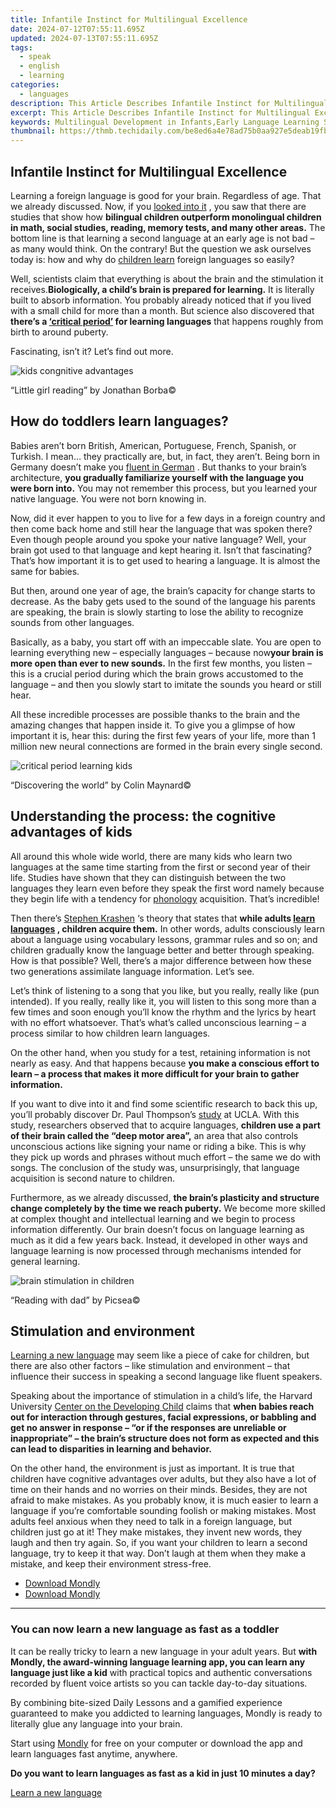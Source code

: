 ```yaml
---
title: Infantile Instinct for Multilingual Excellence
date: 2024-07-12T07:55:11.695Z
updated: 2024-07-13T07:55:11.695Z
tags:
  - speak
  - english
  - learning
categories:
  - languages
description: This Article Describes Infantile Instinct for Multilingual Excellence
excerpt: This Article Describes Infantile Instinct for Multilingual Excellence
keywords: Multilingual Development in Infants,Early Language Learning Strategies,Infant Multilingual Abilities,Babies' Language Acquisition Techniques,Early Bilingualism Benefits,Multilingual Upbringing for Infants,Infant Language Preparation Methods
thumbnail: https://thmb.techidaily.com/be8ed6a4e78ad75b0aa927e5deab19fb5e1ff02b9f258c0a63e3b6ef48739db7.jpg
---
```


## Infantile Instinct for Multilingual Excellence

 Learning a foreign language is good for your brain. Regardless of age. That we already discussed. Now, if you [looked into it](https://shop.mondly.com/affiliate.php?ACCOUNT=ATISTUDI&AFFILIATE=108875&PATH=https://www.mondly.com?AFFILIATE=108875) , you saw that there are studies that show how **bilingual children outperform monolingual children in math, social studies, reading, memory tests, and many other areas.** The bottom line is that learning a second language at an early age is not bad – as many would think. On the contrary! But the question we ask ourselves today is: how and why do [children learn](https://shop.mondly.com/affiliate.php?ACCOUNT=ATISTUDI&AFFILIATE=108875&PATH=https://www.mondly.com?AFFILIATE=108875) foreign languages so easily?

 Well, scientists claim that everything is about the brain and the stimulation it receives.**Biologically, a child’s brain is prepared for learning.** It is literally built to absorb information. You probably already noticed that if you lived with a small child for more than a month. But science also discovered that **there’s a [‘critical period’](https://www.forbes.com/2005/10/19/chomsky-noam-language-learning-comm05-cx%5Fde%5F1024chomsky.html#6f9b7f1f11e2) for learning languages** that happens roughly from birth to around puberty.

Fascinating, isn’t it? Let’s find out more.

![kids congnitive advantages](https://edge.mondly.com/blog/wp-content/uploads/2019/10/kids-cognitive-advantages-1024x682.jpg "How Do Children Learn Foreign Languages So Easily? 2")

 “Little girl reading” by Jonathan Borba©

## How do toddlers learn languages?

 Babies aren’t born British, American, Portuguese, French, Spanish, or Turkish. I mean… they practically are, but, in fact, they aren’t. Being born in Germany doesn’t make you [fluent in German](https://shop.mondly.com/affiliate.php?ACCOUNT=ATISTUDI&AFFILIATE=108875&PATH=https://www.mondly.com?AFFILIATE=108875) . But thanks to your brain’s architecture, **you gradually familiarize yourself with the language you were born into.** You may not remember this process, but you learned your native language. You were not born knowing in.

 Now, did it ever happen to you to live for a few days in a foreign country and then come back home and still hear the language that was spoken there? Even though people around you spoke your native language? Well, your brain got used to that language and kept hearing it. Isn’t that fascinating? That’s how important it is to get used to hearing a language. It is almost the same for babies.

 But then, around one year of age, the brain’s capacity for change starts to decrease. As the baby gets used to the sound of the language his parents are speaking, the brain is slowly starting to lose the ability to recognize sounds from other languages.

 Basically, as a baby, you start off with an impeccable slate. You are open to learning everything new – especially languages – because now**your brain is more open than ever to new sounds.** In the first few months, you listen – this is a crucial period during which the brain grows accustomed to the language – and then you slowly start to imitate the sounds you heard or still hear.

 All these incredible processes are possible thanks to the brain and the amazing changes that happen inside it. To give you a glimpse of how important it is, hear this: during the first few years of your life, more than 1 million new neural connections are formed in the brain every single second.

![critical period learning kids](https://edge.mondly.com/blog/wp-content/uploads/2019/10/critical-period-learning-kids-1024x819.jpg "How Do Children Learn Foreign Languages So Easily? 3")

 “Discovering the world” by Colin Maynard©

## Understanding the process: the cognitive advantages of kids

 All around this whole wide world, there are many kids who learn two languages at the same time starting from the first or second year of their life. Studies have shown that they can distinguish between the two languages they learn even before they speak the first word namely because they begin life with a tendency for [phonology](https://en.wikipedia.org/wiki/Phonology) acquisition. That’s incredible!

 Then there’s [Stephen Krashen](https://www.sk.com.br/sk-krash-english.html) ‘s theory that states that **while adults [learn languages](https://shop.mondly.com/affiliate.php?ACCOUNT=ATISTUDI&AFFILIATE=108875&PATH=https://www.mondly.com?AFFILIATE=108875) , children acquire them.** In other words, adults consciously learn about a language using vocabulary lessons, grammar rules and so on; and children gradually know the language better and better through speaking. How is that possible? Well, there’s a major difference between how these two generations assimilate language information. Let’s see.

 Let’s think of listening to a song that you like, but you really, really like (pun intended). If you really, really like it, you will listen to this song more than a few times and soon enough you’ll know the rhythm and the lyrics by heart with no effort whatsoever. That’s what’s called unconscious learning – a process similar to how children learn languages.

 On the other hand, when you study for a test, retaining information is not nearly as easy. And that happens because **you make a conscious effort to learn – a process that makes it more difficult for your brain to gather information.**

 If you want to dive into it and find some scientific research to back this up, you’ll probably discover Dr. Paul Thompson’s [study](http://users.loni.usc.edu/~thompson/MEDIA/press%5Frelease.html) at UCLA. With this study, researchers observed that to acquire languages, **children use a part of their brain called the “deep motor area”,** an area that also controls unconscious actions like signing your name or riding a bike. This is why they pick up words and phrases without much effort – the same we do with songs. The conclusion of the study was, unsurprisingly, that language acquisition is second nature to children.

 Furthermore, as we already discussed, **the brain’s plasticity and structure change completely by the time we reach puberty.** We become more skilled at complex thought and intellectual learning and we begin to process information differently. Our brain doesn’t focus on language learning as much as it did a few years back. Instead, it developed in other ways and language learning is now processed through mechanisms intended for general learning.

![brain stimulation in children](https://edge.mondly.com/blog/wp-content/uploads/2019/10/brain-stimulation-in-children-1024x684.jpg "How Do Children Learn Foreign Languages So Easily? 4")

 “Reading with dad” by Picsea©

## Stimulation and environment

[Learning a new language](https://shop.mondly.com/affiliate.php?ACCOUNT=ATISTUDI&AFFILIATE=108875&PATH=https://www.mondly.com?AFFILIATE=108875) may seem like a piece of cake for children, but there are also other factors – like stimulation and environment – that influence their success in speaking a second language like fluent speakers.

 Speaking about the importance of stimulation in a child’s life, the Harvard University [Center on the Developing Child](https://developingchild.harvard.edu/resources/inbrief-science-of-ecd/) claims that **when babies reach out for interaction through gestures, facial expressions, or babbling and get no answer in response – “or if the responses are unreliable or inappropriate” – the brain’s structure does not form as expected and this can lead to disparities in learning and behavior.**

 On the other hand, the environment is just as important. It is true that children have cognitive advantages over adults, but they also have a lot of time on their hands and no worries on their minds. Besides, they are not afraid to make mistakes. As you probably know, it is much easier to learn a language if you’re comfortable sounding foolish or making mistakes. Most adults feel anxious when they need to talk in a foreign language, but children just go at it! They make mistakes, they invent new words, they laugh and then try again. So, if you want your children to learn a second language, try to keep it that way. Don’t laugh at them when they make a mistake, and keep their environment stress-free.

* [Download Mondly](https://www.facebook.com/sharer/sharer.php?u=https%3A%2F%2Fwww.mondly.com%2Fblog%2Fhow-do-children-learn-foreign-languages-so-easily%2F&t=How+Do+Children+Learn+Foreign+Languages+so+Easily%3F "Share on Facebook")
* [Download Mondly](https://shop.mondly.com/affiliate.php?ACCOUNT=ATISTUDI&AFFILIATE=108875&PATH=https://www.mondly.com?AFFILIATE=108875)

---

### You can now learn a new language as fast as a toddler

 It can be really tricky to learn a new language in your adult years. But **with Mondly, the award-winning language learning app, you can learn any language just like a kid** with practical topics and authentic conversations recorded by fluent voice artists so you can tackle day-to-day situations.

 By combining bite-sized Daily Lessons and a gamified experience guaranteed to make you addicted to learning languages, Mondly is ready to literally glue any language into your brain.

 Start using [Mondly](https://app.adjust.io/5ixfg4k?campaign=blog-post-id-3508&fallback=https%3A%2F%2Fapp.mondly.com?avangate%5Fsrc=blog-post-id-3508&redirect%5Fandroid=https%3A%2F%2Fplay.google.com%2Fstore%2Fapps%2Fdetails%3Fid%3Dcom.atistudios.mondly.languages&redirect%5Fios=https%3A%2F%2Fitunes.apple.com%2Fapp%2Fid987873536&redirect%5Fmacos=https%3A%2F%2Fapp.mondly.com?avangate%5Fsrc=blog-post-id-3508) for free on your computer or download the app and learn languages fast anytime, anywhere.

 **Do you want to learn languages as fast as a kid in just 10 minutes a day?**

[Learn a new language](https://adjt.mondly.com/5ixfg4k?campaign=blog-post-id-3508&fallback=https%3A%2F%2Fapp.mondly.com%3Futm%5Fmedium%3Dblog%5Fblog-post-id-3508%26utm%5Fsource%3Dblog-post-id-3508&redirect%5Fmacos=https%3A%2F%2Fapp.mondly.com%3Futm%5Fmedium%3Dblog%5Fblog-post-id-3508%26utm%5Fsource%3Dblog-post-id-3508&redirect%5Fandroid=https%3A%2F%2Fplay.google.com%2Fstore%2Fapps%2Fdetails%3Fid%3Dcom.atistudios.mondly.languages%3Futm%5Fmedium%3Dblog%5Fblog-post-id-3508%26utm%5Fsource%3Dblog-post-id-3508&redirect%5Fios=https%3A%2F%2Fapps.apple.com%2Fapp%2Fapple-store%2Fid987873536%3Fpt%3D78954800%26ct%3Dblog-post-id-3508%26mt%3D8 "Learn a new language")

<ins class="adsbygoogle"
     style="display:block"
     data-ad-format="autorelaxed"
     data-ad-client="ca-pub-7571918770474297"
     data-ad-slot="1223367746"></ins>



<ins class="adsbygoogle"
     style="display:block"
     data-ad-client="ca-pub-7571918770474297"
     data-ad-slot="8358498916"
     data-ad-format="auto"
     data-full-width-responsive="true"></ins>




